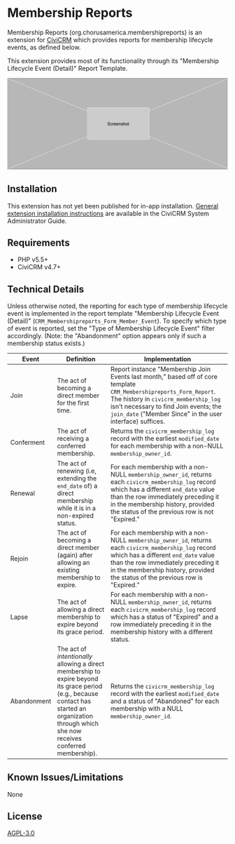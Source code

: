 # Membership Reports

Membership Reports (org.chorusamerica.membershipreports) is an extension for
[CiviCRM](https://civicrm.org) which provides reports for membership lifecycle
events, as defined below.

This extension provides most of its functionality through its "Membership
Lifecycle Event (Detail)" Report Template.

![Screenshot](/images/screenshot.png)

## Installation

This extension has not yet been published for in-app installation. [General
extension installation instructions](https://docs.civicrm.org/sysadmin/en/latest/customize/extensions/#installing-a-new-extension)
are available in the CiviCRM System Administrator Guide.

## Requirements

* PHP v5.5+
* CiviCRM v4.7+

## Technical Details

Unless otherwise noted, the reporting for each type of membership lifecycle
event is implemented in the report template "Membership Lifecycle Event (Detail)"
(`CRM_Membershipreports_Form_Member_Event`). To specify which type of event is
reported, set the "Type of Membership Lifecycle Event" filter accordingly.
(Note: the "Abandonment" option appears only if such a membership status exists.)

| Event       | Definition | Implementation                                  |
| ----------- | ---------- | ----------------------------------------------- |
| Join        | The act of becoming a direct member for the first time. | Report instance "Membership Join Events last month," based off of core template `CRM_Membershipreports_Form_Report`. The history in `civicrm_membership_log` isn't necessary to find Join events; the `join_date` ("Member Since" in the user interface) suffices. |
| Conferment  | The act of receiving a conferred membership. | Returns the `civicrm_membership_log` record with the earliest `modified_date` for each membership with a non-NULL `membership_owner_id`. |
| Renewal     | The act of renewing (i.e, extending the `end_date` of) a direct membership while it is in a non-expired status. | For each membership with a non-NULL `membership_owner_id`, returns each `civicrm_membership_log` record which has a different `end_date` value than the row immediately preceding it in the membership history, provided the status of the previous row is not "Expired." |
| Rejoin      | The act of becoming a direct member (again) after allowing an existing membership to expire. | For each membership with a non-NULL `membership_owner_id`, returns each `civicrm_membership_log` record which has a different `end_date` value than the row immediately preceding it in the membership history, provided the status of the previous row is "Expired." |
| Lapse       | The act of allowing a direct membership to expire beyond its grace period. | For each membership with a non-NULL `membership_owner_id`, returns each `civicrm_membership_log` record which has a status of "Expired" and a row immediately preceding it in the membership history with a different status. |
| Abandonment | The act of _intentionally_ allowing a direct membership to expire beyond its grace period (e.g., because contact has started an organization through which she now receives conferred membership). | Returns the `civicrm_membership_log` record with the earliest `modified_date` and a status of "Abandoned" for each membership with a NULL `membership_owner_id`. |


## Known Issues/Limitations

None

## License

[AGPL-3.0](https://github.com/ginkgostreet/org.chorusamerica.membershipmerge/blob/master/LICENSE.txt)